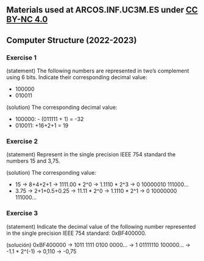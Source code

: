 ## Materials used at ARCOS.INF.UC3M.ES under [CC BY-NC 4.0](http://creativecommons.org/licenses/by-nc/4.0/)

## Computer Structure (2022-2023)

### Exercise 1

   (statement) The following numbers are represented in two’s complement using 6 bits.
   Indicate their corresponding decimal value:
   * 100000
   * 010011
    
   (solution) The corresponding decimal value:
   * 100000: - (011111 + 1) = -32 
   * 010011: +16+2+1 = 19

### Exercise 2

   (statement) Represent in the single precision IEEE 754 standard the numbers 15 and 3,75.
    
   (solution) The corresponding value:
   * 15   -> 8+4+2+1      -> 1111.00 * 2^0 -> 1.1110 * 2^3 -> 0 10000010 111000...
   * 3.75 -> 2+1+0.5+0.25 ->   11.11 * 2^0 -> 1.1110 * 2^1 -> 0 10000000 111000...

### Exercise 3

   (statement) Indicate the decimal value of the following number represented in the single precision IEEE 754 standard: 0xBF400000.
    
   (solución) 0xBF400000 -> 1011 1111 0100 0000... -> 1 01111110 100000... -> -1.1 * 2^(-1) -> 0,110 -> -0,75

